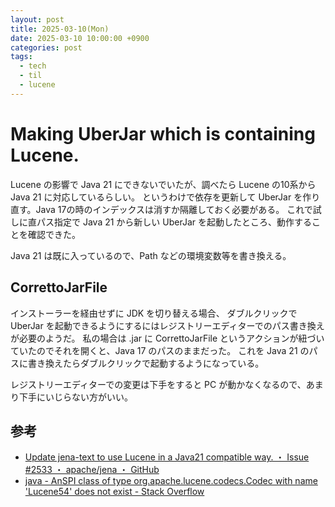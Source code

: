 ```yaml
---
layout: post
title: 2025-03-10(Mon)
date: 2025-03-10 10:00:00 +0900
categories: post
tags:
  - tech
  - til
  - lucene
---
```

# Making UberJar which is containing Lucene.
Lucene の影響で Java 21 にできないでいたが、調べたら Lucene の10系から Java 21 に対応しているらしい。
というわけで依存を更新して UberJar を作り直す。Java 17の時のインデックスは消すか隔離しておく必要がある。
これで試しに直パス指定で Java 21 から新しい UberJar を起動したところ、動作することを確認できた。

Java 21 は既に入っているので、Path などの環境変数等を書き換える。

## CorrettoJarFile
インストーラーを経由せずに JDK を切り替える場合、
ダブルクリックで UberJar を起動できるようにするにはレジストリーエディターでのパス書き換えが必要のようだ。
私の場合は .jar に CorrettoJarFile というアクションが紐づいていたのでそれを開くと、Java 17 のパスのままだった。
これを Java 21 のパスに書き換えたらダブルクリックで起動するようになっている。

レジストリーエディターでの変更は下手をすると PC が動かなくなるので、あまり下手にいじらない方がいい。

## 参考
- [Update jena-text to use Lucene in a Java21 compatible way. ・ Issue #2533 ・ apache/jena ・ GitHub](https://github.com/apache/jena/issues/2533)
- [java - AnSPI class of type org.apache.lucene.codecs.Codec with name 'Lucene54' does not exist - Stack Overflow](https://stackoverflow.com/questions/38361533/an-spi-class-of-type-org-apache-lucene-codecs-codec-with-name-lucene54-does-no)
